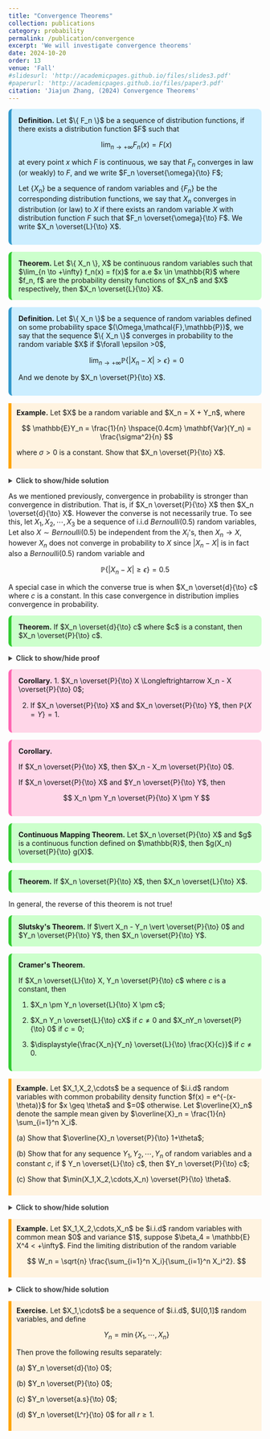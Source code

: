 ```yaml
---
title: "Convergence Theorems"
collection: publications
category: probability
permalink: /publication/convergence
excerpt: 'We will investigate convergence theorems'
date: 2024-10-20
order: 13
venue: 'Fall'
#slidesurl: 'http://academicpages.github.io/files/slides3.pdf'
#paperurl: 'http://academicpages.github.io/files/paper3.pdf'
citation: 'Jiajun Zhang, (2024) Convergence Theorems'
--- 
```


<div style="background-color: #cceeff; padding: 1em; border-left: 6px solid #3399cc; border-radius: 8px; margin: 1em 0;">
  <strong>Definition.</strong> Let $\{ F_n \}$ be a sequence of distribution functions, if there exists a distribution function $F$ such that 
  
$$
\lim_{n \to +\infty} F_n(x) = F(x)
$$

at every point $x$ which $F$ is continuous, we say that $F_n$ converges in law (or weakly) to $F$, and we write $F_n \overset{\omega}{\to} F$;

Let $\{ X_n \}$ be a sequence of random variables and $\{ F_n \}$ be the corresponding distribution functions, we say that $X_n$ converges in distribution (or law) to $X$ if there exists an random variable $X$ with distribution function $F$ such that $F_n \overset{\omega}{\to} F$. We write $X_n \overset{L}{\to} X$.

</div>



<div style="background-color: #ccffcc; padding: 1em; border-left: 6px solid #33cc33; border-radius: 8px; margin: 1em 0;">
  <strong>Theorem.</strong> Let $\{ X_n \}, X$ be continuous random variables such that $\lim_{n \to +\infty} f_n(x) = f(x)$ for a.e $x \in \mathbb{R}$ where $f_n, f$ are the probability density functions of $X_n$ and $X$ respectively, then $X_n \overset{L}{\to} X$.
</div>


<div style="background-color: #cceeff; padding: 1em; border-left: 6px solid #3399cc; border-radius: 8px; margin: 1em 0;">
  <strong>Definition.</strong> Let $\{ X_n \}$ be a sequence of random variables defined on some probability space $(\Omega,\mathcal{F},\mathbb{P})$, we say that the sequence $\{ X_n \}$ converges in probability to the random variable $X$ if $\forall \epsilon >0$,
  
$$
\lim_{n \to +\infty} \mathbb{P} \{ \vert X_n - X \vert > \epsilon \} = 0
$$

And we denote by $X_n \overset{P}{\to} X$.
</div>

<div style="border-left: 6px solid orange; background-color: #fff3e0; padding: 10px; margin: 15px 0;">
  <strong>Example.</strong> Let $X$ be a random variable and $X_n = X + Y_n$, where
  
$$
\mathbb{E}Y_n = \frac{1}{n} \hspace{0.4cm} \mathbf{Var}(Y_n) = \frac{\sigma^2}{n}
$$

where $\sigma >0$ is a constant. Show that $X_n \overset{P}{\to} X$.
</div>
 
<details style="margin-top: 1em;">
  <summary style="font-weight: bold; color: #444; cursor: pointer;">
    Click to show/hide solution
  </summary>
  <div style="border-left: 6px solid gray; background-color: #f9f9f9; padding: 10px; margin-top: 10px;">
    <strong>Solution.</strong><br>
    By triangle inequality, we have
    
$$
\vert Y_n \vert \leq \vert Y_n - \mathbb{E} Y_n \vert + \vert \mathbb{E} Y_n \vert = \vert Y_n - \mathbb{E} Y_n \vert + \frac{1}{n}.
$$

Then, $\forall \epsilon >0$, we have

$$
\begin{align*}
\mathbb{P}\{ \vert X_n - X \vert \geq \epsilon \} & = \mathbb{P} \{ \vert Y_n \vert \geq \epsilon \}\\
& \leq \mathbb{P} \left\{ \vert Y_n -\mathbb{E} Y_n \vert + \frac{1}{n} \geq \epsilon \right\} \\
& = \mathbb{P} \left\{ \vert Y_n - \mathbb{E} Y_n \vert \geq \epsilon - \frac{1}{n} \right\} \\
& \leq \frac{\mathbf{Var}(Y_n)}{\left( \epsilon - \frac{1}{n} \right)^2} \hspace{2cm} \text{By Chebyshev's Inequality} \\
& = \frac{\sigma^2}{n \left( \epsilon - \frac{1}{n} \right)^2} \to 0, \hspace{1cm} \text{as $n \to +\infty$}.
\end{align*}
$$

Therefore we conclude that $X_n \overset{P}{\to} X$.
  </div>
</details>




As we mentioned previously, convergence in probability is stronger than convergence in distribution. That is, if $X_n \overset{P}{\to} X$ then $X_n \overset{d}{\to} X$. However the converse is not necessarily true. To see this, let $X_1,X_2,\cdots,X_3$ be a sequence of i.i.d $Bernoulli(0.5)$ random variables, Let also $X \sim Bernoulli(0.5)$ be independent from the $X_i$'s, then $X_n \to X$, however $X_n$ does not converge in probability to $X$ since $\vert X_n - X \vert$ is in fact also a $Bernoulli(0.5)$ random variable and

$$
\mathbb{P}\{ \vert X_n - X \vert \geq \epsilon \} = 0.5
$$

A special case in which the converse true is when $X_n \overset{d}{\to} c$ where $c$ is a constant. In this case convergence in distribution implies convergence in probability.

<div style="background-color: #ccffcc; padding: 1em; border-left: 6px solid #33cc33; border-radius: 8px; margin: 1em 0;">
  <strong>Theorem.</strong> If $X_n \overset{d}{\to} c$ where $c$ is a constant, then $X_n \overset{P}{\to} c$.
</div>



<details style="margin-top: 1em;">
  <summary style="font-weight: bold; color: #444; cursor: pointer;">
    Click to show/hide proof
  </summary>
  <div style="border-left: 6px solid gray; background-color: #f9f9f9; padding: 10px; margin-top: 10px;">
    <strong>Proof.</strong><br>
    Suppose $X_n$ has distribution function $F_X$, then by definition we know that $\lim_{n \to +\infty} F_X = c$. Now for anny $k>0$ we have

  $$
\begin{align*}
\mathbb{P}\{ \vert X_n - c \vert < k \} &= \mathbb{P} \{ -k < X_n - c < k\} \\
&= \mathbb{P}\{ -k+c < X_n < k+c \}\\
&= F_{X}(k+c) - F_X(-k+c) \\
&=1
\end{align*}
$$

thus $X_n \overset{P}{\to} c$.
  </div>
</details>





<div style="background-color: #ffd6e8; padding: 1em; border-left: 6px solid #ff66b2; border-radius: 8px; margin: 1em 0;">
  <strong>Corollary.</strong> 
  1. $X_n \overset{P}{\to} X \Longleftrightarrow
X_n - X \overset{P}{\to} 0$;

2.  If $X_n \overset{P}{\to} X$ and $X_n \overset{P}{\to} Y$, then $\mathbb{P}\{ X = Y\} = 1$.
</div>


<div style="background-color: #ffd6e8; padding: 1em; border-left: 6px solid #ff66b2; border-radius: 8px; margin: 1em 0;">
  <strong>Corollary.</strong> 
  
  If $X_n  \overset{P}{\to} X$, then $X_n - X_m \overset{P}{\to} 0$.



If $X_n \overset{P}{\to} X$ and $Y_n \overset{P}{\to} Y$, then 

$$
X_n \pm Y_n \overset{P}{\to} X \pm Y
$$

</div>


<div style="background-color: #ccffcc; padding: 1em; border-left: 6px solid #33cc33; border-radius: 8px; margin: 1em 0;">
  <strong>Continuous Mapping Theorem.</strong> Let $X_n \overset{P}{\to} X$ and $g$ is a continuous function defined on $\mathbb{R}$, then $g(X_n) \overset{P}{\to} g(X)$.
</div>



<div style="background-color: #ccffcc; padding: 1em; border-left: 6px solid #33cc33; border-radius: 8px; margin: 1em 0;">
  <strong>Theorem.</strong> If $X_n \overset{P}{\to} X$, then $X_n \overset{L}{\to} X$.
</div>


In general, the reverse of this theorem is not true!



<div style="background-color: #ccffcc; padding: 1em; border-left: 6px solid #33cc33; border-radius: 8px; margin: 1em 0;">
  <strong>Slutsky's Theorem.</strong> 
If $\vert X_n - Y_n \vert \overset{P}{\to} 0$ and $Y_n \overset{P}{\to} Y$, then $X_n \overset{P}{\to} Y$.
</div>


<div style="background-color: #ccffcc; padding: 1em; border-left: 6px solid #33cc33; border-radius: 8px; margin: 1em 0;">
  <strong>Cramer's Theorem.</strong> 

If $X_n \overset{L}{\to} X, Y_n \overset{P}{\to} c$ where $c$ is a constant, then

1. $X_n \pm Y_n \overset{L}{\to} X \pm c$;

2. $X_n Y_n \overset{L}{\to} cX$ if $c\neq 0$ and $X_nY_n \overset{P}{\to} 0$ if $c=0$;

3. $\displaystyle{\frac{X_n}{Y_n} \overset{L}{\to} \frac{X}{c}}$ if $c \neq 0$.
</div>



<div style="border-left: 6px solid orange; background-color: #fff3e0; padding: 10px; margin: 15px 0;">
  <strong>Example.</strong> Let $X_1,X_2,\cdots$ be a sequence of $i.i.d$ random variables with common probability density function $f(x) = e^{-(x-\theta)}$ for $x \geq \theta$ and $=0$ otherwise. Let $\overline{X}_n$ denote the sample mean given by $\overline{X}_n = \frac{1}{n} \sum_{i=1}^n X_i$.

(a) Show that $\overline{X}_n \overset{P}{\to} 1+\theta$;

(b) Show that for any sequence $Y_1,Y_2,\cdots,Y_n$ of random variables and a constant $c$, if $ Y_n \overset{L}{\to} c$, then $Y_n \overset{P}{\to} c$;

(c) Show that $\min(X_1,X_2,\cdots,X_n) \overset{P}{\to} \theta$.
</div>
 
<details style="margin-top: 1em;">
  <summary style="font-weight: bold; color: #444; cursor: pointer;">
    Click to show/hide solution
  </summary>
  <div style="border-left: 6px solid gray; background-color: #f9f9f9; padding: 10px; margin-top: 10px;">
    <strong>Solution.</strong><br>
    (a) : First we find $\mathbb{E} X$, since those are $i.i.d$, they must have the same $\mathbb{E} X$ value:

  $$
\begin{align*}
\mathbb{E} X &= \int_{-\infty}^{+\infty} x f_X(x) dx \\
& = \int_{\theta}^{+\infty} x e^{-(x - \theta)} dx\\
& = -xe^{-(x - \theta)} \Bigg\vert_{\theta}^{+\infty}
- \int_{\theta}^{+\infty} -e^{-(x - \theta)} dx \\
& = \theta + 1.
\end{align*}
$$


Then, we find out that what we want to show is just $\overline{X}_n \overset{P}{\to} \mathbb{E} X$, to further prove this we consider for any $\epsilon>0$, the term
$\mathbb{P} \{ \vert \overline{X}_n - \mathbb{E} X \vert >\epsilon \}$, and by Chevbeshev's inequality,

$$
\begin{align*}
\mathbb{P}\{ \vert \overline{X}_n - \mathbb{E} X \vert > \epsilon \} &\leq \frac{\mathbf{Var}(\overline{X}_n)}{\epsilon^2} \\
& = \frac{\frac{1}{n} \mathbf{Var}(X)}{\epsilon^2}\\
& = \frac{\mathbf{Var}(X)}{\epsilon^2} \cdot \frac{1}{n} \to 0, \text{as $n \to +\infty$}.
\end{align*}
$$

So we have proved that $\overline{X}_n \overset{P}{\to} 1+\theta$.

(b) : By definition, $Y_n \overset{L}{\to} c$ implies $\lim_{n \to +\infty} F_{Y_n} = c$ where $c$ is a constant and $F_{Y_n}$ is the distribution function of the random variable $Y_n$, and we have

$$
\begin{align*}
\mathbb{P} \{ \vert Y_n - c \vert < \epsilon \} &= \mathbb{P}\{ -\epsilon < Y_n - c < \epsilon \} \\
&= \mathbb{P}\{ -\epsilon + c < Y_n < \epsilon + c \} \\
&= F_{Y_n}(\epsilon + c) - F_{Y_n}(-\epsilon + c) \\
& \overset{\text{as $n \to +\infty$}}{\to} 1
\end{align*}
$$

Thus we have proved that $Y_n \overset{P}{\to} c$.

(c) : Define $X_0 = \min(X_1,X_2,\cdots,X_n)$, then by definition, 

$$
\begin{align*}
\mathbb{P}(X_0 \geq x) \implies \mathbb{P}(X_1 \geq x, X_2 \geq x, \cdots, X_n \geq x) &= \left( \int_{x}^{+\infty} e^{-(t - \theta)} dt \right)^n \\
&=e^{-n(x - \theta)}, \text{if $x > \theta$}.
\end{align*}
$$

Thus we have 

$$
f_{Y_0}(x) = \begin{cases} 1 : x \leq \theta \\ e^{-n(y - \theta)} : y > \theta \end{cases}
$$

and the distribution function is

$$
F_{Y_0}(x) = \begin{cases} 0 : x \leq \theta \\ e^{-n(x - \theta)} : x > \theta \end{cases}
$$

as $n \to +\infty$, $F_{Y_0}(x) \to \begin{cases} 0 : x \leq \theta \\ 1: y > \theta \end{cases}$ and hence we have $Y_n \overset{L}{\to} \theta$ where $\theta$ is a constant, and thus by (b), $Y_n \overset{P}{\to} \theta$.
 </div>
</details>




<div style="border-left: 6px solid orange; background-color: #fff3e0; padding: 10px; margin: 15px 0;">
  <strong>Example.</strong>  Let $X_1,X_2,\cdots,X_n$ be $i.i.d$ random variables with common mean $0$ and variance $1$, suppose $\beta_4 = \mathbb{E} X^4 < +\infty$. Find the limiting distribution of the random variable
    
$$
W_n = \sqrt{n} \frac{\sum_{i=1}^n X_i}{\sum_{i=1}^n X_i^2}.
$$
</div>

<details style="margin-top: 1em;">
  <summary style="font-weight: bold; color: #444; cursor: pointer;">
    Click to show/hide solution
  </summary>
  <div style="border-left: 6px solid gray; background-color: #f9f9f9; padding: 10px; margin-top: 10px;">
    <strong>Solution.</strong><br>
     Note that
    
$$
W_n = \sqrt{n} \frac{\sum_{i=1}^n X_i}{\sum_{i=1}^n X_i^2} = \frac{\frac{\sum X_i}{\sqrt{n}}}{\frac{\sum X_i^2}{n}}
$$

We define

$$
U_n = \frac{\sum_{i=1}^n X_i}{\sqrt{n}}, V_n = \frac{\sum_{i=1}^n X_i^2}{n}
$$

Then, according to the properties of $X_i$, we know that $\mu = 0, \sigma = 1$, and the Central Limit Theorem states that

$$
\frac{\sum_{i=1}^n X_n - \mu}{\sigma / \sqrt{n}} \to N(0,1)
$$

If we define $\overline{X} = \frac{1}{n} \sum_{i=1}^n X_i$, then

$$
U_n = \frac{\sum_{i=1}^n X_i}{\sqrt{n}} = \frac{n\overline{X}}{\sqrt{n}} = \frac{\overline{X}}{1/\sqrt{n}} = \frac{\overline{X} - n\mu}{\sigma  \sqrt{n}} \to N(0,1)
$$

So we have $U_n \overset{L}{\to} N(0,1)$ by Central Limit Theorem.

Furthermore, if we define $Y_i = X_i^2$, then $V_n = \overline{Y}_n$, and we know that

$$
\mathbb{E}(Y) = \mathbb{E}(X^2) = \mathbf{Var}(X) + (\mathbb{E} X)^2 = 1, \mathbf{Var}(Y) = \mathbb{E}(X^4) - (\mathbb{E}(X^2))^2 = \beta_4 - 1 < +\infty
$$

And then we have

$$
\mathbb{E}(\overline{Y}_n) = \mathbb{E}\left( \frac{Y_1+\cdots+Y_n}{n} \right) = \frac{1}{n} \sum_{i=1}^n \mathbb{E} Y_i = \mathbb{E} Y = 1
$$

and

$$
\mathbf{Var}(\overline{Y}_n) = \mathbf{Var}\left( \frac{1}{n} \sum_{i=1}^n Y_i \right) =\frac{1}{n^2} \mathbf{Var}(Y_1 + \cdots+Y_n) = \frac{1}{n^2} n \mathbf{Var}(Y_i) = \frac{\mathbf{Var}(Y)}{n}.
$$

So Chevbeshev's inequality states that for any $k >0$,

$$
\begin{align*}
\mathbb{P}\{ \vert \overline{Y}_n - \mathbb{E} \overline{Y}_n \vert \geq k \} &\leq \frac{\mathbf{Var}(\overline{Y}_n)}{k^2}\\
& = \frac{\mathbf{Var}(Y)}{n k^2} \leq \frac{\beta_4}{n k^2} \to 0, \text{as $n \to +\infty$}.
\end{align*}
$$

So we have that $\overline{Y}_n \overset{P}{\to} 1$, and by Cramer's theorem, we have

$$
\frac{U_n}{V_n} \overset{L}{\to} N(0,1).
$$

  </div>
</details>


<div style="border-left: 6px solid orange; background-color: #fff3e0; padding: 10px; margin: 15px 0;">
  <strong>Exercise.</strong>  Let $X_1,\cdots$ be a sequence of $i.i.d$, $U[0,1]$ random variables, and define
  
$$
Y_n = \min\{ X_1,\cdots, X_n\}
$$

Then prove the following results separately:

(a) $Y_n \overset{d}{\to} 0$;

(b) $Y_n \overset{P}{\to} 0$;

(c) $Y_n \overset{a.s}{\to} 0$;

(d) $Y_n \overset{L^r}{\to} 0$ for all $r \geq 1$.
</div>














